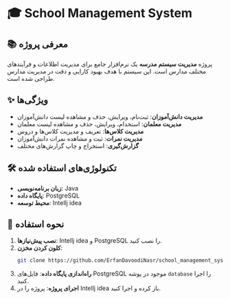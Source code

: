 # 🎓 School Management System

## 📚 معرفی پروژه
پروژه **مدیریت سیستم مدرسه** یک نرم‌افزار جامع برای مدیریت اطلاعات و فرآیندهای مختلف مدارس است. این سیستم با هدف بهبود کارایی و دقت در مدیریت مدارس طراحی شده است.

## ✨ ویژگی‌ها
- **مدیریت دانش‌آموزان**: ثبت‌نام، ویرایش، حذف و مشاهده لیست دانش‌آموزان
- **مدیریت معلمان**: استخدام، ویرایش، حذف و مشاهده لیست معلمان
- **مدیریت کلاس‌ها**: تعریف و مدیریت کلاس‌ها و دروس
- **مدیریت نمرات**: ثبت و مشاهده نمرات دانش‌آموزان
- **گزارش‌گیری**: استخراج و چاپ گزارش‌های مختلف

## 🛠️ تکنولوژی‌های استفاده شده
- **زبان برنامه‌نویسی**: Java
- **پایگاه داده**: PostgreSQL
- **محیط توسعه**: Intellj idea

## 🚀 نحوه استفاده
1. **نصب پیش‌نیازها**: Intellj idea  و PostgreSQL را نصب کنید.
2. **کلون کردن مخزن**:
    ```bash
    git clone https://github.com/ErfanDavoodiNasr/school_management_system.git
    ```
3. **راه‌اندازی پایگاه داده**: فایل‌های PostgreSQL موجود در پوشه `database` را اجرا کنید.
4. **اجرای پروژه**: پروژه را در Intellj idea باز کرده و اجرا کنید.
